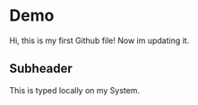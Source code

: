 # Demo  

Hi, this is my first Github file! Now im updating it.

## Subheader

This is typed locally on my System.